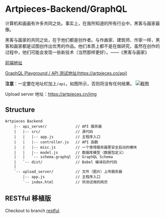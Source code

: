 # Artpieces-Backend/GraphQL

计算机和画画有许多共同之处。事实上，在我所知道的所有行业中，黑客与画家最像。

黑客与画家的共同之处，在于他们都是创作者。与作曲家、建筑师、作家一样，黑客和画家都是试图创作出优秀的作品。他们本质上都不是在做研究，虽然在创作的过程中，他们可能会发现一些新技术（当然那样更好）。——《黑客与画家》

[前端地址](https://github.com/Frost-Lee/Art-Pieces-front-end)

[GraphQL Playground / API 测试地址(https://artpieces.cn/api)](https://artpieces.cn/api)

**注意**：一定要在地址栏加上`/api`，如图所示，否则将没有任何结果。
![截图](https://wx3.sinaimg.cn/mw1024/8163951ely1funftn0f3vj20gv05daa0.jpg)

Upload server 地址：https://artpieces.cn/img

## Structure

```
Artpieces Backend
    |-- api_server/             // API 服务器
    |   |-- src/                // 源代码
    |   |   |-- app.js          // 主程序入口
    |   |   |-- controller.js   // API 函数
    |   |   |-- misc.js         // 一个使得服务器更安全启动的模块
    |   |   |-- model.js        // 数据库模型（数据包定义）
    |   |   `-- schema.graphql  // GraphQL Schema
    |   `-- dist/               // Babel 编译后的代码
    |
    `-- upload_server/          // 文件（图片）上传服务器
        |-- app.js              // 主程序入口
        `-- index.html          // 供测试用的网页
```

## RESTful 移植版

Checkout to branch [restful](https://github.com/ZJUGuoShuai/ArtPieces-Back-end/tree/restful).